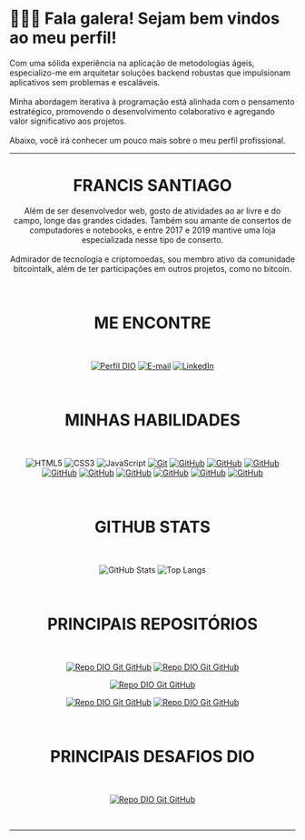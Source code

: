 <h1>
  🙋🏽‍♂️ Fala galera! Sejam bem vindos ao meu perfil!
</h1>
<p>
    Com uma sólida experiência na aplicação de metodologias ágeis, especializo-me em arquitetar soluções backend robustas que impulsionam aplicativos sem problemas e escaláveis.
    <br><br>
    Minha abordagem iterativa à programação está alinhada com o pensamento estratégico, promovendo o desenvolvimento colaborativo e agregando valor significativo aos projetos.
    <br><br>
    Abaixo, você irá conhecer um pouco mais sobre o meu perfil profissional.
</p>
<hr>
<div align="center">
  <h1>FRANCIS SANTIAGO</h1>
    <p>
      Além de ser desenvolvedor web, gosto de atividades ao ar livre e do campo, longe das grandes cidades. Também sou amante de consertos de computadores e notebooks, e entre 2017 e 2019 mantive uma loja especializada nesse tipo de conserto.
      <br><br>
      Admirador de tecnologia e criptomoedas, sou membro ativo da comunidade bitcointalk, além de ter participações em outros projetos, como no bitcoin.
    </p>

  <br>

<div align="center">
  <h1>ME ENCONTRE</h1>
<br>

[![Perfil DIO](https://img.shields.io/badge/-Meu%20Perfil%20na%20DIO-30A3DC?style=for-the-badge)](https://web.dio.me/users/francis1505)
[![E-mail](https://img.shields.io/badge/-Email-000?style=for-the-badge&logo=microsoft-outlook&logoColor=E94D5F)](mailto:francis1505@gmail.com)
[![LinkedIn](https://img.shields.io/badge/-LinkedIn-000?style=for-the-badge&logo=linkedin&logoColor=30A3DC)](https://www.linkedin.com/in/dev-francissant/)

<br>

<div align="center">
  <h1>MINHAS HABILIDADES</h1>
<br>

![HTML5](https://img.shields.io/badge/HTML-000?style=for-the-badge&logo=html5&logoColor=30A3DC)
![CSS3](https://img.shields.io/badge/CSS3-000?style=for-the-badge&logo=css3&logoColor=E94D5F)
![JavaScript](https://img.shields.io/badge/JavaScript-000?style=for-the-badge&logo=javascript&logoColor=30A3DC)
[![Git](https://img.shields.io/badge/Git-000?style=for-the-badge&logo=git&logoColor=E94D5F)](https://git-scm.com/doc)
[![GitHub](https://img.shields.io/badge/GitHub-000?style=for-the-badge&logo=github&logoColor=30A3DC)](https://docs.github.com/)
[![GitHub](https://img.shields.io/badge/PHP-000?style=for-the-badge&logo=php&logoColor=777BB4)](https://docs.github.com/)
[![GitHub](https://img.shields.io/badge/bootstrap-000?style=for-the-badge&logo=bootstrap&logoColor=777BB4)](https://docs.github.com/)
[![GitHub](https://img.shields.io/badge/Mysql-000?style=for-the-badge&logo=mysql&logoColor=30A3DC)](https://docs.github.com/)
[![GitHub](https://img.shields.io/badge/PWA-000?style=for-the-badge&logo=pwa&logoColor=FFF)](https://docs.github.com/)
[![GitHub](https://img.shields.io/badge/Docker-000?style=for-the-badge&logo=docker&logoColor=FFF)](https://docs.github.com/)
[![GitHub](https://img.shields.io/badge/Docker_compose-000?style=for-the-badge&logo=docker&logoColor=FFF)](https://docs.github.com/)
[![GitHub](https://img.shields.io/badge/ubuntu-000?style=for-the-badge&logo=ubuntu&logoColor=F05925)](https://docs.github.com/)
[![GitHub](https://img.shields.io/badge/bitcoin-000?style=for-the-badge&logo=bitcoin&logoColor=F05925)](https://docs.github.com/)

</div>


<br>
<div align="center">
  <h1>GITHUB STATS</h1>
  <br>
</div>


![GitHub Stats](https://github-readme-stats.vercel.app/api?username=francissantiago&theme=transparent&bg_color=000&border_color=30A3DC&show_icons=true&icon_color=30A3DC&title_color=E94D5F&text_color=FFF)
![Top Langs](https://github-readme-stats-git-masterrstaa-rickstaa.vercel.app/api/top-langs/?username=francissantiago&layout=compact&bg_color=000&border_color=30A3DC&title_color=E94D5F&text_color=FFF)


<br>
<div align="center">
  <h1>PRINCIPAIS REPOSITÓRIOS</h1>
  <br>
</div>

[![Repo DIO Git GitHub](https://github-readme-stats.vercel.app/api/pin/?username=francissantiago&repo=Checkout_Transparente_PIX&bg_color=000&border_color=30A3DC&show_icons=true&icon_color=30A3DC&title_color=E94D5F&text_color=FFF)](https://github.com/francissantiago/Checkout_Transparente_PIX)
[![Repo DIO Git GitHub](https://github-readme-stats.vercel.app/api/pin/?username=francissantiago&repo=Checkout_Transparente_Debito&bg_color=000&border_color=30A3DC&show_icons=true&icon_color=30A3DC&title_color=E94D5F&text_color=FFF)](https://github.com/francissantiago/Checkout_Transparente_Debito)

[![Repo DIO Git GitHub](https://github-readme-stats.vercel.app/api/pin/?username=francissantiago&repo=Checkout_Transparente_Credito&bg_color=000&border_color=30A3DC&show_icons=true&icon_color=30A3DC&title_color=E94D5F&text_color=FFF)](https://github.com/francissantiago/Checkout_Transparente_Credito)

[![Repo DIO Git GitHub](https://github-readme-stats.vercel.app/api/pin/?username=francissantiago&repo=L2Amadus&bg_color=000&border_color=30A3DC&show_icons=true&icon_color=30A3DC&title_color=E94D5F&text_color=FFF)](https://github.com/francissantiago/L2Amadus)
[![Repo DIO Git GitHub](https://github-readme-stats.vercel.app/api/pin/?username=LightBurdenOfficial&repo=SperoCoin&bg_color=000&border_color=30A3DC&show_icons=true&icon_color=30A3DC&title_color=E94D5F&text_color=FFF)](https://github.com/LightBurdenOfficial/SperoCoin)

<br>
<div align="center">
  <h1>PRINCIPAIS DESAFIOS DIO</h1>
  <br>
</div>

[![Repo DIO Git GitHub](https://github-readme-stats.vercel.app/api/pin/?username=francissantiago&repo=dio-lab-open-source&bg_color=000&border_color=30A3DC&show_icons=true&icon_color=30A3DC&title_color=E94D5F&text_color=FFF)](https://github.com/francissantiago/dio-lab-open-source)

<br>
<hr>
